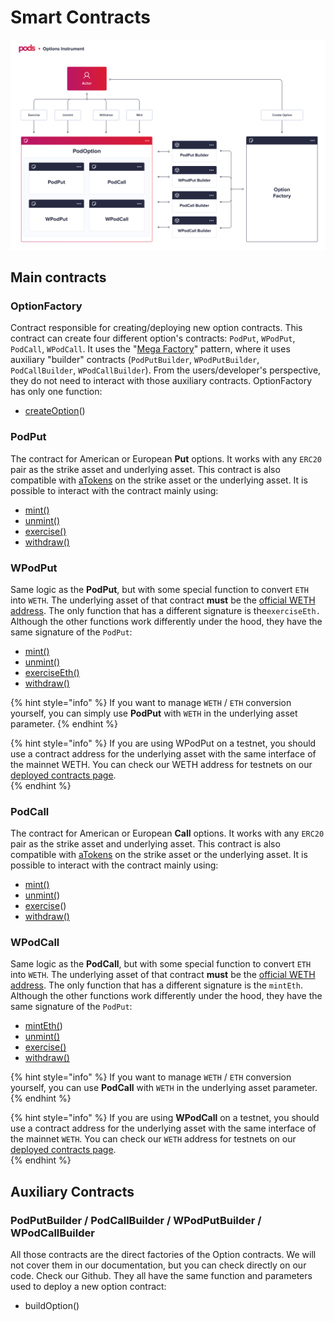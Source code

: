 # Smart Contracts

![Option Instrument Diagram](../../.gitbook/assets/options-instrument-3-.png)

## Main contracts

### OptionFactory

Contract responsible for creating/deploying new option contracts. This contract can create four different  option's contracts: `PodPut`, `WPodPut`, `PodCall`, `WPodCall`. It uses the "[Mega Factory](https://ethereum.stackexchange.com/questions/12698/need-help-to-break-down-large-contract)" pattern, where it uses auxiliary "builder" contracts \(`PodPutBuilder`, `WPodPutBuilder`, `PodCallBuilder`, `WPodCallBuilder`\). From the users/developer's perspective, they do not need to interact with those auxiliary contracts. OptionFactory has only one function:

* [createOption](podfactory.md#createoption)\(\) 

### PodPut

The contract for American or European **Put** options. It works with any `ERC20` pair as the strike asset and underlying asset. This contract is also compatible with [aTokens](https://docs.aave.com/developers/the-core-protocol/atokens) on the strike asset or the underlying asset. It is possible to interact with the contract mainly using:

* [mint\(\) ](sm-podput-1.md#mint)
* [unmint\(\)](sm-podput-1.md#unmint)
* [exercise\(\)](sm-podput-1.md#exercise)
* [withdraw\(\)](sm-podput-1.md#withdraw)

### WPodPut

Same logic as the **PodPut**, but with some special function to convert `ETH` into `WETH`. The underlying asset of that contract **must** be the [official WETH address](https://etherscan.io/token/0xc02aaa39b223fe8d0a0e5c4f27ead9083c756cc2). The only function that has a different signature is the`exerciseEth.` Although the other functions work differently under the hood, they have the same signature of the `PodPut`:

* [mint\(\) ](sm-podput-1.md#mint)
* [unmint\(\)](sm-podput-1.md#unmint)
* [exerciseEth\(\)](sm-podput-1.md#exercise)
* [withdraw\(\)](sm-podput-1.md#withdraw)

{% hint style="info" %}
If you want to manage `WETH` / `ETH` conversion yourself, you can simply use **PodPut** with `WETH` in the underlying asset parameter.
{% endhint %}

{% hint style="info" %}
If you are using WPodPut on a testnet, you should use a contract address for the underlying asset with the same interface of the mainnet WETH. You can check our WETH address for testnets on our [deployed contracts page](../../developers/deployed-contracts.md).   
{% endhint %}

### PodCall

The contract for American or European **Call** options. It works with any `ERC20` pair as the strike asset and underlying asset. This contract is also compatible with [aTokens](https://docs.aave.com/developers/the-core-protocol/atokens) on the strike asset or the underlying asset. It is possible to interact with the contract mainly using:

* [mint\(\)](sm-podput.md#mint) 
* [unmint\(](sm-podput.md#unmint)\)
* [exercise](sm-podput.md#exercise)\(\)
* [withdraw\(\)](sm-podput.md#withdraw)

### WPodCall

Same logic as the **PodCall**, but with some special function to convert `ETH` into `WETH`. The underlying asset of that contract **must** be the [official WETH address](https://etherscan.io/token/0xc02aaa39b223fe8d0a0e5c4f27ead9083c756cc2). The only function that has a different signature is the `mintEth`. Although the other functions work differently under the hood, they have the same signature of the `PodPut`:

* [mintEth\(](wpodcall.md#minteth)\) 
* [unmint\(\)](sm-podput.md#unmint)
* [exercise\(\)](sm-podput.md#exercise)
* [withdraw\(\)](sm-podput.md#withdraw)

{% hint style="info" %}
If you want to manage `WETH` / `ETH` conversion yourself, you can use **PodCall** with `WETH` in the underlying asset parameter.
{% endhint %}

{% hint style="info" %}
If you are using **WPodCall** on a testnet, you should use a contract address for the underlying asset with the same interface of the mainnet `WETH`. You can check our `WETH` address for testnets on our [deployed contracts page](../../developers/deployed-contracts.md).  
{% endhint %}

## Auxiliary Contracts

### PodPutBuilder / PodCallBuilder / WPodPutBuilder / WPodCallBuilder

All those contracts are the direct factories of the Option contracts. We will not cover them in our documentation, but you can check directly on our code. Check our Github. They all have the same function and parameters used to deploy a new option contract:

* buildOption\(\) 

